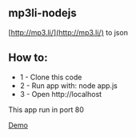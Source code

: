 ## mp3li-nodejs ##

[http://mp3.li/](http://mp3.li/) to json

## How to: ##
- 1 - Clone this code
- 2 - Run app with: node app.js
- 3 - Open http://localhost

This app run in port 80

[Demo](http://mp3li.aws.af.cm/)